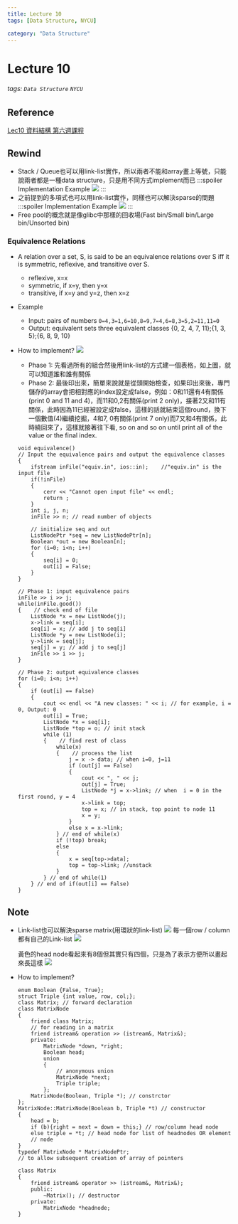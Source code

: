 ```yaml
---
title: Lecture 10
tags: [Data Structure, NYCU]

category: "Data Structure"
---
```


# Lecture 10
###### tags: `Data Structure` `NYCU`

## Reference
[Lec10 資料結構 第六週課程](https://youtu.be/zLuuRC56uvI)

## Rewind
* Stack / Queue也可以用link-list實作，所以兩者不能和array畫上等號，只能說兩者都是一種data structure，只是用不同方式implement而已
    :::spoiler Implementation Example
    ![](https://hackmd.io/_uploads/HkkCaFyUn.png)
    :::
* 之前提到的多項式也可以用link-list實作，同樣也可以解決sparse的問題
    :::spoiler Implementation Example
    ![](https://hackmd.io/_uploads/r15haYyL2.png)
    :::
* Free pool的概念就是像glibc中那樣的回收場(Fast bin/Small bin/Large bin/Unsorted bin)

### Equivalence Relations
* A relation over a set, S, is said to be an equivalence relations over S iff it is symmetric, reflexive, and transitive over S. 
    * reflexive, x=x 
    * symmetric, if x=y, then y=x 
    * transitive, if x=y and y=z, then x=z

* Example
    * Input: pairs of numbers 
    `0=4,3=1,6=10,8=9,7=4,6=8,3=5,2=11,11=0`
    * Output: equivalent sets
three equivalent classes 
{0, 2, 4, 7, 11};{1, 3, 5};{6, 8, 9,  10}
* How to implement?
![](https://hackmd.io/_uploads/BJMpI5yIn.png)
    * Phase 1: 先看過所有的組合然後用link-list的方式建一個表格，如上圖，就可以知道誰和誰有關係
    * Phase 2: 最後印出來，簡單來說就是從頭開始檢查，如果印出來後，專門儲存的array會把相對應的index設定成false，例如：0和11還有4有關係(print 0 and 11 and 4)，而11和0,2有關係(print 2 only)，接著2又和11有關係，此時因為11已經被設定成false，這樣的話就結束這個round，換下一個數值(4)繼續挖掘，4和7, 0有關係(print 7 only)而7又和4有關係，此時繞回來了，這樣就接著往下看, so on and so on until print all of the value or the final index.

    ```cpp=
    void equivalence()
    // Input the equivalence pairs and output the equivalence classes
    {
        ifstream inFile("equiv.in", ios::in);    //"equiv.in" is the input file
        if(!inFile)
        {
            cerr << "Cannot open input file" << endl;
            return ;
        }
        int i, j, n;
        inFile >> n; // read number of objects

        // initialize seq and out
        ListNodePtr *seq = new ListNodePtr[n];
        Boolean *out = new Boolean[n];
        for (i=0; i<n; i++)
        {
            seq[i] = 0;
            out[i] = False;
        }
    }

    // Phase 1: input equivalence pairs
    inFile >> i >> j;
    while(inFile.good())
    {    // check end of file
        ListNode *x = new ListNode(j);
        x->link = seq[i];
        seq[i] = x; // add j to seq[i]
        ListNode *y = new ListNode(i);
        y->link = seq[j];
        seq[j] = y; // add j to seq[j]
        inFile >> i >> j;
    }

    // Phase 2: output equivalence classes
    for (i=0; i<n; i++)
    {
        if (out[i] == False)
        {
            cout << endl << "A new classes: " << i; // for example, i = 0, Output: 0
            out[i] = True;
            ListNode *x = seq[i];
            ListNode *top = o; // init stack
            while (1)
            {    // find rest of class
                while(x)
                {    // process the list
                    j = x -> data; // when i=0, j=11
                    if (out[j] == False)
                    {
                        cout << ", " << j;
                        out[j] = True;
                        ListNode *j = x->link; // when  i = 0 in the first round, y = 4
                        x->link = top;
                        top = x; // in stack, top point to node 11
                        x = y;
                    }
                    else x = x->link;
                } // end of while(x)
                if (!top) break;
                else
                {
                    x = seq[top->data];
                    top = top->link; //unstack
                }
            } // end of while(1)
        } // end of if(out[i] == False)
    }
    ```

## Note
* Link-list也可以解決sparse matrix(用環狀的link-list)
    ![](https://hackmd.io/_uploads/H1BTViJUn.png)
    每一個row / column都有自己的Link-list
    ![](https://hackmd.io/_uploads/rJELBjkI2.png)
    
    黃色的head node看起來有8個但其實只有四個，只是為了表示方便所以畫起來長這樣
    ![](https://hackmd.io/_uploads/r1UGHikL3.png)

* How to implement?
    ```cpp=
    enum Boolean {False, True};
    struct Triple {int value, row, col;};
    class Matrix; // forward declaration
    class MatrixNode
    {
        friend class Matrix;
        // for reading in a matrix
        friend istream& operation >> (istream&, Matrix&);
        private:
            MatrixNode *down, *right;
            Boolean head;
            union
            {
                // anonymous union
                MatrixNode *next;
                Triple triple;
            };
        MatrixNode(Boolean, Triple *); // constrctor
    };
    MatrixNode::MatrixNode(Boolean b, Triple *t) // constructor
    {
        head = b;
        if (b){right = next = down = this;} // row/column head node
        else triple = *t; // head node for list of headnodes OR element
        // node
    }
    typedef MatrixNode * MatrixNodePtr;
    // to allow subsequent creation of array of pointers
    ```
    
    ```cpp=
    class Matrix
    {
        friend istream& operator >> (istream&, Matrix&);
        public:
            ~Matrix(); // destructor
        private:
            MatrixNode *headnode;
    }
    ```